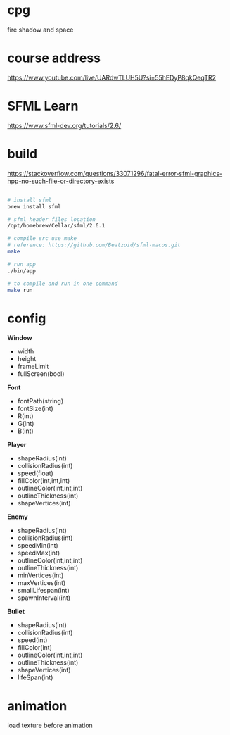 # cpg
fire shadow and space

# course address
https://www.youtube.com/live/UARdwTLUH5U?si=55hEDyP8qkQeqTR2

# SFML Learn
https://www.sfml-dev.org/tutorials/2.6/

# build 

https://stackoverflow.com/questions/33071296/fatal-error-sfml-graphics-hpp-no-such-file-or-directory-exists

```bash

# install sfml
brew install sfml

# sfml header files location
/opt/homebrew/Cellar/sfml/2.6.1

# compile src use make
# reference: https://github.com/Beatzoid/sfml-macos.git
make

# run app
./bin/app

# to compile and run in one command
make run

```

# config
**Window**
- width
- height
- frameLimit
- fullScreen(bool)

**Font**
- fontPath(string)
- fontSize(int)
- R(int)
- G(int)
- B(int)

**Player**
- shapeRadius(int)
- collisionRadius(int)
- speed(float)
- fillColor(int,int,int)
- outlineColor(int,int,int)
- outlineThickness(int)
- shapeVertices(int)

**Enemy**
- shapeRadius(int)
- collisionRadius(int)
- speedMin(int)
- speedMax(int)
- outlineColor(int,int,int)
- outlineThickness(int)
- minVertices(int)
- maxVertices(int)
- smallLifespan(int)
- spawnInterval(int)

**Bullet**
- shapeRadius(int)
- collisionRadius(int)
- speed(int)
- fillColor(int)
- outlineColor(int,int,int)
- outlineThickness(int)
- shapeVertices(int)
- lifeSpan(int)


# animation
load texture before animation